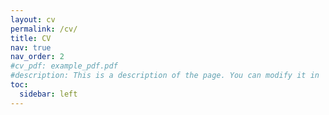 ```yaml
---
layout: cv
permalink: /cv/
title: CV
nav: true
nav_order: 2
#cv_pdf: example_pdf.pdf
#description: This is a description of the page. You can modify it in '_pages/cv.md'. You can also change or remove the top pdf download button.
toc:
  sidebar: left
---
```


